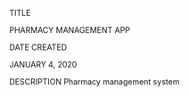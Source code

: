 TITLE

PHARMACY MANAGEMENT APP

DATE CREATED

JANUARY 4, 2020

DESCRIPTION
Pharmacy management system
